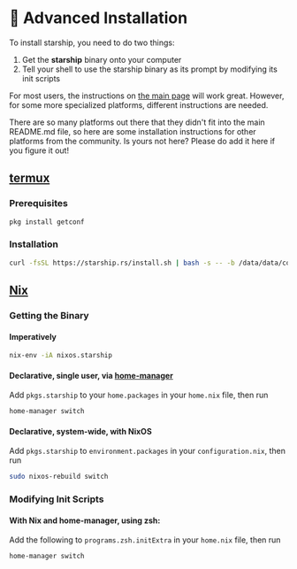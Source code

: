 # 🚀 Advanced Installation

To install starship, you need to do two things:

1. Get the **starship** binary onto your computer
1. Tell your shell to use the starship binary as its prompt by modifying its init scripts

For most users, the instructions on [the main page](/guide/#🚀-installation) will work great. However,
for some more specialized platforms, different instructions are needed.

There are so many platforms out there that they didn't fit into the main
README.md file, so here are some installation instructions for other platforms
from the community. Is yours not here? Please do add it here if you figure it
out!
## [termux](https://termux.com)
### Prerequisites
```sh
pkg install getconf
```

### Installation
```sh
curl -fsSL https://starship.rs/install.sh | bash -s -- -b /data/data/com.termux/files/usr/bin
```

## [Nix](https://nixos.wiki/wiki/Nix)

### Getting the Binary

#### Imperatively

```sh
nix-env -iA nixos.starship
```

#### Declarative, single user, via [home-manager](home-manager)

Add `pkgs.starship` to your `home.packages` in your `home.nix` file, then run

```sh
home-manager switch
```

#### Declarative, system-wide, with NixOS

Add `pkgs.starship` to `environment.packages` in your `configuration.nix`,
then run

```sh
sudo nixos-rebuild switch
```

### Modifying Init Scripts

#### With Nix and home-manager, using zsh:

Add the following to `programs.zsh.initExtra` in your `home.nix` file, then
run

```sh
home-manager switch
```
